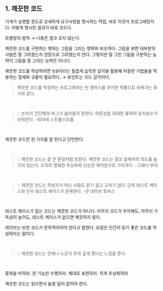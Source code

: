 ## 1. 깨끗한 코드

기계가 실행할 정도로 상세하게 요구사항을 명시하는 작업, 바로 이것이 프로그래밍이다. 이렇게 명시한 결과가 바로 코드다.

르블랑의 법칙 → 나중은 결코 오지 않는다.

깨끗한 코드를 구현하는 행위는 그림을 그리는 행위와 비슷하다. 그림을 보면 대부분의 사람은 잘 그려졌는지 엉망으로 그려졌는지 안다. 그렇지만 잘 그린 그림을 구분하는 능력이 그림을 잘 그리는 능력은 아니다.

깨끗한 코드를 작성하려면 `청결`이라는 힘겹게 습득한 감각을 활용해 자잘한 기법들을 적용하는 절제와 규율이 필요하다. → 포인트는 코드 감각이다.

> 깨끗한 코드를 작성하는 프로그래머는 빈 캔퍼스를 우아한 작품으로 바꿔가는 화가와 같다.

<br>

>💡 논리가 간단해야 버그가 숨어들지 못한다. 의존성을 최대한 줄여야 유지보수가 쉬워진다. 
>-비야네 스트롭스트룹

<br>

깨끗한 코드란 한 가지를 잘 한다고 단언한다.

<br>

>💡 깨끗한 코드는 잘 쓴 문장처럼 읽힌다. 깨끗한 코드는 결코 설계자의 의도를 숨기지 않는다.
>오히려 명쾌한 추상화와 단순한 제어문으로 가득하다.
>-그래디 부치

<br>

>💡 깨끗한 코드는 작성자가 아닌 사람도 읽기 쉽고 고치기 쉽다. 단위 테스트 케이스와 인수 테스트 케이스가 존재한다.
>-큰 데이브 토마스

<br>

테스트 케이스가 없는 코드는 깨끗한 코드가 아니다. 아무리 코드가 우아해도, 아무리 가독성이 높아도, 테스트 케이스가 없으면 깨끗하지 않다.

데이브는 또한 코드가 문학적이어야 한다고 말한다. 요점은 인간이 읽기 좋은 코드를 작성하라는 말이다.

<br>

> 💡 깨끗한 코드는 언제나 누군가 주의 깊게 짰다는 느낌을 준다

<br>

중복을 피하라. 한 기능만 수행하라. 제대로 표현하라. 작게 추상화하라

깨끗한 코드는 읽으면서 놀랄 일이 없어야 한다.
